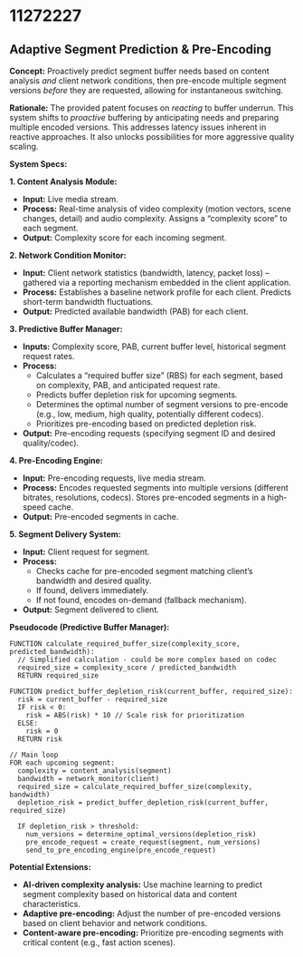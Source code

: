 # 11272227

## Adaptive Segment Prediction & Pre-Encoding

**Concept:** Proactively predict segment buffer needs based on content analysis *and* client network conditions, then pre-encode multiple segment versions *before* they are requested, allowing for instantaneous switching.

**Rationale:** The provided patent focuses on *reacting* to buffer underrun. This system shifts to *proactive* buffering by anticipating needs and preparing multiple encoded versions. This addresses latency issues inherent in reactive approaches. It also unlocks possibilities for more aggressive quality scaling.

**System Specs:**

**1. Content Analysis Module:**

*   **Input:** Live media stream.
*   **Process:** Real-time analysis of video complexity (motion vectors, scene changes, detail) and audio complexity. Assigns a “complexity score” to each segment.
*   **Output:** Complexity score for each incoming segment.

**2. Network Condition Monitor:**

*   **Input:** Client network statistics (bandwidth, latency, packet loss) – gathered via a reporting mechanism embedded in the client application.
*   **Process:**  Establishes a baseline network profile for each client. Predicts short-term bandwidth fluctuations.
*   **Output:** Predicted available bandwidth (PAB) for each client.

**3. Predictive Buffer Manager:**

*   **Inputs:** Complexity score, PAB, current buffer level, historical segment request rates.
*   **Process:** 
    *   Calculates a “required buffer size” (RBS) for each segment, based on complexity, PAB, and anticipated request rate.
    *   Predicts buffer depletion risk for upcoming segments.
    *   Determines the optimal number of segment versions to pre-encode (e.g., low, medium, high quality, potentially different codecs).
    *   Prioritizes pre-encoding based on predicted depletion risk.
*   **Output:** Pre-encoding requests (specifying segment ID and desired quality/codec).

**4. Pre-Encoding Engine:**

*   **Input:** Pre-encoding requests, live media stream.
*   **Process:**  Encodes requested segments into multiple versions (different bitrates, resolutions, codecs). Stores pre-encoded segments in a high-speed cache.
*   **Output:** Pre-encoded segments in cache.

**5. Segment Delivery System:**

*   **Input:** Client request for segment.
*   **Process:**
    *   Checks cache for pre-encoded segment matching client’s bandwidth and desired quality.
    *   If found, delivers immediately.
    *   If not found, encodes on-demand (fallback mechanism).
*   **Output:** Segment delivered to client.

**Pseudocode (Predictive Buffer Manager):**

```
FUNCTION calculate_required_buffer_size(complexity_score, predicted_bandwidth):
  // Simplified calculation - could be more complex based on codec
  required_size = complexity_score / predicted_bandwidth
  RETURN required_size

FUNCTION predict_buffer_depletion_risk(current_buffer, required_size):
  risk = current_buffer - required_size
  IF risk < 0:
    risk = ABS(risk) * 10 // Scale risk for prioritization
  ELSE:
    risk = 0
  RETURN risk

// Main loop
FOR each upcoming segment:
  complexity = content_analysis(segment)
  bandwidth = network_monitor(client)
  required_size = calculate_required_buffer_size(complexity, bandwidth)
  depletion_risk = predict_buffer_depletion_risk(current_buffer, required_size)
  
  IF depletion_risk > threshold:
    num_versions = determine_optimal_versions(depletion_risk)
    pre_encode_request = create_request(segment, num_versions)
    send_to_pre_encoding_engine(pre_encode_request)
```

**Potential Extensions:**

*   **AI-driven complexity analysis:** Use machine learning to predict segment complexity based on historical data and content characteristics.
*   **Adaptive pre-encoding:** Adjust the number of pre-encoded versions based on client behavior and network conditions.
*   **Content-aware pre-encoding:** Prioritize pre-encoding segments with critical content (e.g., fast action scenes).
